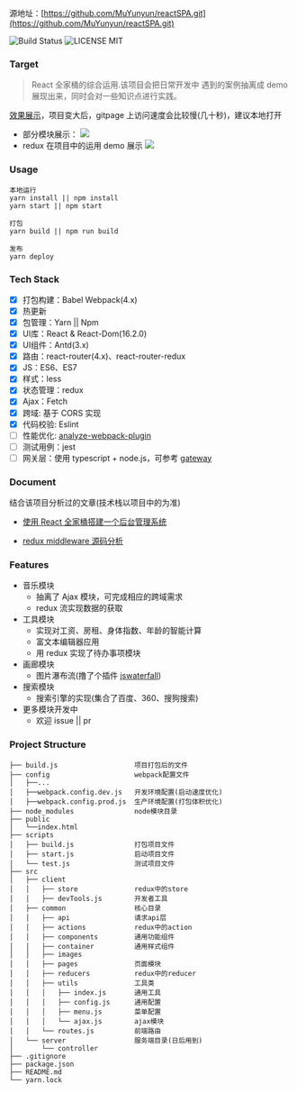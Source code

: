 源地址：[https://github.com/MuYunyun/reactSPA.git](https://github.com/MuYunyun/reactSPA.git)

![Build Status](https://travis-ci.org/MuYunyun/reactSPA.svg?branch=master) ![LICENSE MIT](https://img.shields.io/npm/l/express.svg)
### Target

> React 全家桶的综合运用.该项目会把日常开发中
遇到的案例抽离成 demo 展现出来，同时会对一些知识点进行实践。

[效果展示](https://muyunyun.github.io/reactSPA)，项目变大后，gitpage 上访问速度会比较慢(几十秒)，建议本地打开

* 部分模块展示：
![](http://files.cnblogs.com/files/MuYunyun/reactSPA.gif)
* redux 在项目中的运用 demo 展示
![](http://files.cnblogs.com/files/MuYunyun/todoList.gif)

### Usage
```
本地运行
yarn install || npm install
yarn start || npm start

打包
yarn build || npm run build

发布
yarn deploy
```

### Tech Stack
- [x] 打包构建：Babel Webpack(4.x)
- [x] 热更新
- [x] 包管理：Yarn || Npm
- [x] UI库：React & React-Dom(16.2.0)
- [x] UI组件：Antd(3.x)
- [x] 路由：react-router(4.x)、react-router-redux
- [x] JS：ES6、ES7
- [x] 样式：less
- [x] 状态管理：redux
- [x] Ajax：Fetch
- [x] 跨域: 基于 CORS 实现
- [x] 代码校验: Eslint
- [ ] 性能优化: [analyze-webpack-plugin](https://github.com/MuYunyun/analyze-webpack-plugin)
- [ ] 测试用例：jest
- [ ] 网关层：使用 typescript + node.js，可参考 [gateway](https://github.com/MuYunyun/gateway)

### Document

结合该项目分析过的文章(技术栈以项目中的为准)

* [使用 React 全家桶搭建一个后台管理系统](http://muyunyun.cn/posts/9bfbdbf4/)

* [redux middleware 源码分析](http://muyunyun.cn/posts/7f9a92dc/)

### Features
* 音乐模块
  * 抽离了 Ajax 模块，可完成相应的跨域需求
  * redux 流实现数据的获取
* 工具模块
  * 实现对工资、房租、身体指数、年龄的智能计算
  * 富文本编辑器应用
  * 用 redux 实现了待办事项模块
* 画廊模块
  * 图片瀑布流(撸了个插件 [jswaterfall](https://github.com/MuYunyun/waterfall))
* 搜索模块
  * 搜索引擎的实现(集合了百度、360、搜狗搜索)
* 更多模块开发中
  * 欢迎 issue || pr

### Project Structure
```
├── build.js                   项目打包后的文件
├── config                     webpack配置文件
│   ├──...
│   ├──webpack.config.dev.js   开发环境配置(启动速度优化)
│   ├──webpack.config.prod.js  生产环境配置(打包体积优化)
├── node_modules               node模块目录
├── public
│   └──index.html
├── scripts
│   ├── build.js               打包项目文件
│   ├── start.js               启动项目文件
│   └── test.js                测试项目文件
├── src
│   ├── client
│   │   ├── store              redux中的store
│   │   ├── devTools.js        开发者工具
│   ├── common                 核心目录
│   │   ├── api                请求api层
│   │   ├── actions            redux中的action
│   │   ├── components         通用功能组件
│   │   ├── container          通用样式组件
│   │   ├── images
│   │   ├── pages              页面模块
│   │   ├── reducers           redux中的reducer
│   │   ├── utils              工具类
│   │   │   ├── index.js       通用工具
│   │   │   ├── config.js      通用配置
│   │   │   ├── menu.js        菜单配置
│   │   │   └── ajax.js        ajax模块
│   │   └── routes.js          前端路由
│   └── server                 服务端目录(日后用到)
│       └── controller
├── .gitignore
├── package.json
├── README.md
└── yarn.lock
```